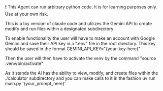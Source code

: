 ❗ This Agent can run arbitrary python code. It is for learning purposes only. Use at your own risk.

This is a toy version of claude code and utilizes the Gemini API to create modify and run files within a designated subdirectory

To enable functionality the user will have to make an account with Google Gemini and save their API key in a ".env" file in the root directory.  This key should be saved in the format GEMINI_API_KEY="{your-key-here}"

Then the user will then have to activate the venv by the command "source .venv/bin/activate"

As it stands the AI has the ability to view, modify, and create files within the ./calculator subdirectory
and you can make calls to it in the fashion  uv run main.py '{your_prompt_here}'


